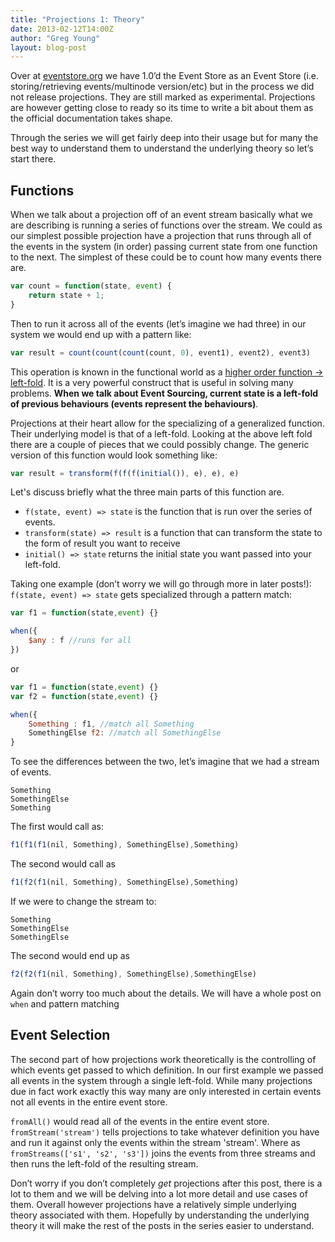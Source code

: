 ```yaml
---
title: "Projections 1: Theory"
date: 2013-02-12T14:00Z
author: "Greg Young"
layout: blog-post
---
```


Over at [eventstore.org](/) we have 1.0’d the Event Store as an Event Store (i.e. storing/retrieving events/multinode version/etc) but in the process we did not release projections. They are still marked as experimental. Projections are however getting close to ready so its time to write a bit about them as the official documentation takes shape.

Through the series we will get fairly deep into their usage but for many the best way to understand them to understand the underlying theory so let’s start there.

## Functions

When we talk about a projection off of an event stream basically what we are describing is running a series of functions over the stream. We could as our simplest possible projection have a projection that runs through all of the events in the system (in order) passing current state from one function to the next. The simplest of these could be to count how many events there are.

```javascript
var count = function(state, event) {
	return state + 1;
}
```

Then to run it across all of the events (let’s imagine we had three) in our system we would end up with a pattern like:

```javascript
var result = count(count(count(count, 0), event1), event2), event3)
```

This operation is known in the functional world as a [higher order function -> left-fold](http://en.wikipedia.org/wiki/Fold_(higher-order_function)). It is a very powerful construct that is useful in solving many problems. **When we talk about Event Sourcing, current state is a left-fold of previous behaviours (events represent the behaviours)**.

Projections at their heart allow for the specializing of a generalized function. Their underlying model is that of a left-fold. Looking at the above left fold there are a couple of pieces that we could possibly change. The generic version of this function would look something like:

```javascript
var result = transform(f(f(f(initial()), e), e), e)
```

Let's discuss briefly what the three main parts of this function are.

- `f(state, event) => state` is the function that is run over the series of events.
- `transform(state) => result` is a function that can transform the state to the form of result you want to receive
- `initial() => state` returns the initial state you want passed into your left-fold.

Taking one example (don’t worry we will go through more in later posts!): `f(state, event) => state` gets specialized through a pattern match:

```javascript
var f1 = function(state,event) {}

when({
	$any : f //runs for all
})
```

or

```javascript
var f1 = function(state,event) {}
var f2 = function(state,event) {}

when({
	Something : f1, //match all Something
	SomethingElse f2: //match all SomethingElse
}
```

To see the differences between the two, let’s imagine that we had a stream of events.

```
Something
SomethingElse
Something
```

The first would call as:

```javascript
f1(f1(f1(nil, Something), SomethingElse),Something)
```

The second would call as

```javascript
f1(f2(f1(nil, Something), SomethingElse),Something)
```

If we were to change the stream to:

```
Something
SomethingElse
SomethingElse
```

The second would end up as

```javascript
f2(f2(f1(nil, Something), SomethingElse),SomethingElse)
```

Again don’t worry too much about the details. We will have a whole post on `when` and pattern matching

## Event Selection

The second part of how projections work theoretically is the controlling of which events get passed to which definition. In our first example we passed all events in the system through a single left-fold. While many projections due in fact work exactly this way many are only interested in certain events not all events in the entire event store.

`fromAll()` would read all of the events in the entire event store. `fromStream('stream')` tells projections to take whatever definition you have and run it against only the events within the stream 'stream'. Where as `fromStreams(['s1', 's2', 's3'])` joins the events from three streams and then runs the left-fold of the resulting stream.

Don’t worry if you don’t completely *get* projections after this post, there is a lot to them and we will be delving into a lot more detail and use cases of them. Overall however projections have a relatively simple underlying theory associated with them. Hopefully by understanding the underlying theory it will make the rest of the posts in the series easier to understand.